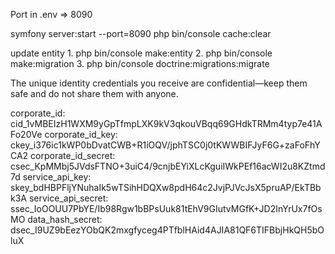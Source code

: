 
Port in .env => 8090

symfony server:start --port=8090
php bin/console cache:clear

update entity
    1. php bin/console make:entity
    2. php bin/console make:migration
    3. php bin/console doctrine:migrations:migrate







The unique identity credentials you receive are confidential—keep them safe and do not share them with anyone.

corporate_id: cid_1vMBEIzH1WXM9yGpTfmpLXK9kV3qkouVBqq69GHdkTRMm4typ7e41AFo20Ve
corporate_id_key: ckey_i376ic1kWP0bDvatCWB+R1iOQV/jphTSC0j0tKWWBIFJyF6G+zaFoFhYCA2
corporate_id_secret: csec_KpMMbj5JVdsFTNO+3uiC4/9cnjbEYiXLcKguiIWkPEf16acWI2u8KZtmd7d
service_api_key: skey_bdHBPFljYNuhaIk5wTSihHDQXw8pdH64c2JvjPJVcJsX5pruAP/EkTBbk3A
service_api_secret: ssec_IoOOUU7PbYE/Ib98Rgw1bBPsUuk81tEhV9GIutvMGfK+JD2InYrUx7fOsMO
data_hash_secret: dsec_I9UZ9bEezYObQK2mxgfyceg4PTfblHAid4AJIA81QF6TIFBbjHkQH5bOluX  